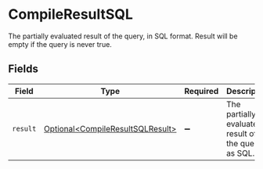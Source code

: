 # CompileResultSQL

The partially evaluated result of the query, in SQL format. Result will be empty if the query is never true.


## Fields

| Field                                                                              | Type                                                                               | Required                                                                           | Description                                                                        |
| ---------------------------------------------------------------------------------- | ---------------------------------------------------------------------------------- | ---------------------------------------------------------------------------------- | ---------------------------------------------------------------------------------- |
| `result`                                                                           | [Optional\<CompileResultSQLResult>](../../models/shared/CompileResultSQLResult.md) | :heavy_minus_sign:                                                                 | The partially evaluated result of the query as SQL.                                |